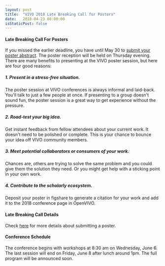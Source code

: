 ```yaml
---
layout: post
title:  "VIVO 2018 Late Breaking Call for Posters"
date:   2018-04-23 08:00:00
isStaticPost: false
---
```


#### Late Breaking Call For Posters

If you missed the earlier deadline, you have until May 30 to [submit your poster abstract](https://easychair.org/cfp/VIVO2018).  The poster reception will be held on Thursday evening. There are many benefits to presenting at the VIVO poster session, but here are four good reasons:

##### 1. Present in a stress-free situation.

The poster session at VIVO conferences is always informal and laid-back. You'll talk to just a few people at once. If presenting to a group doesn't sound fun, the poster session is a great way to get experience without the pressure.

##### 2. Road-test your big idea.

Get instant feedback from fellow attendees about your current work. It doesn't need to be polished or complete. This is your chance to bounce your idea off VIVO community members.

##### 3. Meet potential collaborators or consumers of your work.  

Chances are, others are trying to solve the same problem and you could give them the solution they need. Or you might get help with a sticking point in your own work.

##### 4. Contribute to the scholarly ecosystem.

Deposit your poster in figshare to generate a citation for your work and add it to the 2018 conference page in OpenVIVO.

#### Late Breaking Call Details

Check [here](https://easychair.org/cfp/VIVO2018) for more details about submitting a poster.

#### Conference Schedule

The conference begins with workshops at 8:30 am on Wednesday, June 6.  The last session will end on Friday, June 8 after lunch around 1pm. The full program will be announced soon.